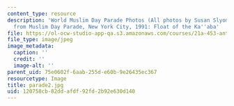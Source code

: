 ```yaml
---
content_type: resource
description: 'World Muslim Day Parade Photos (All photos by Susan Slyomovics): Photos
  from Muslim Day Parade, New York City, 1991: Float of the Ka''aba'
file: https://ol-ocw-studio-app-qa.s3.amazonaws.com/courses/21a-453-anthropology-of-the-middle-east-spring-2004/120758cb82ddafdf92fd2b92e630d140_parade2.jpg
file_type: image/jpeg
image_metadata:
  caption: ''
  credit: ''
  image-alt: ''
parent_uid: 75e0602f-6aab-255d-e60b-9e26435ec367
resourcetype: Image
title: parade2.jpg
uid: 120758cb-82dd-afdf-92fd-2b92e630d140
---
```

